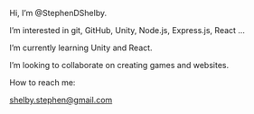 Hi, I’m @StephenDShelby.

I’m interested in git, GitHub, Unity, Node.js, Express.js, React ...

I’m currently learning Unity and React.

I’m looking to collaborate on creating games and websites.

How to reach me:

shelby.stephen@gmail.com

<!---
StephenDShelby/StephenDShelby is a special repository because its `README.md` (this file) appears on your GitHub profile.
You can click the Preview link to take a look at your changes.
--->
